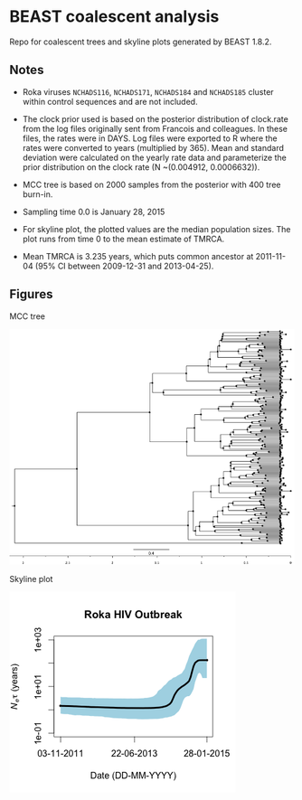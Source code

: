 # BEAST coalescent analysis

Repo for coalescent trees and skyline plots generated by BEAST 1.8.2.

## Notes

* Roka viruses `NCHADS116`, `NCHADS171`, `NCHADS184` and `NCHADS185` cluster within control sequences and are not included.

* The clock prior used is based on the posterior distribution of clock.rate from the log files originally sent from Francois and colleagues. In these files, the rates were in DAYS. Log files were exported to R where the rates were converted to years (multiplied by 365). Mean and standard deviation were calculated on the yearly rate data and parameterize the prior distribution on the clock rate (N ~(0.004912, 0.0006632)).

* MCC tree is based on 2000 samples from the posterior with 400 tree burn-in.

* Sampling time 0.0 is January 28, 2015

* For skyline plot, the plotted values are the median population sizes. The plot runs from time 0 to the mean estimate of TMRCA.

* Mean TMRCA is 3.235 years, which puts common ancestor at 2011-11-04 (95% CI between 2009-12-31 and 2013-04-25).

## Figures

MCC tree

![](figures/roka_env_strictYEARS_bs10.mcc.png)

Skyline plot

![](figures/roka_skyline_YEARS.png)

